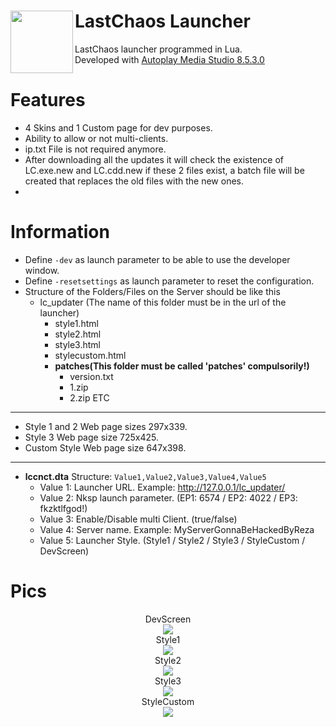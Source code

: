 # LastChaos Launcher <img align="left" src="https://user-images.githubusercontent.com/5092697/138568453-9cbbedb8-7889-4a9d-ac72-5d2dae9bae9f.png" width="100px">

LastChaos launcher programmed in Lua.<br/>
Developed with <a href="https://www.indigorose.com/autoplay-media-studio/">Autoplay Media Studio 8.5.3.0</a>

# Features
* 4 Skins and 1 Custom page for dev purposes.
* Ability to allow or not multi-clients.
* ip.txt File is not required anymore.
* After downloading all the updates it will check the existence of LC.exe.new and LC.cdd.new if these 2 files exist, a batch file will be created that replaces the old files with the new ones.
* 
# Information
* Define ```-dev``` as launch parameter to be able to use the developer window.
* Define ```-resetsettings``` as launch parameter to reset the configuration.
* Structure of the Folders/Files on the Server should be like this
  * lc_updater (The name of this folder must be in the url of the launcher)
    * style1.html
    * style2.html
    * style3.html
    * stylecustom.html
    * __patches(This folder must be called 'patches' compulsorily!)__
      * version.txt
      * 1.zip
      * 2.zip ETC
---
* Style 1 and 2 Web page sizes 297x339.
* Style 3 Web page size 725x425.
* Custom Style Web page size 647x398.
---
* __lccnct.dta__ Structure: ```Value1,Value2,Value3,Value4,Value5```
  * Value 1: Launcher URL. Example: http://127.0.0.1/lc_updater/
  * Value 2: Nksp launch parameter. (EP1: 6574 / EP2: 4022 / EP3: fkzktlfgod!)
  * Value 3: Enable/Disable multi Client. (true/false)
  * Value 4: Server name. Example: MyServerGonnaBeHackedByReza
  * Value 5: Launcher Style. (Style1 / Style2 / Style3 / StyleCustom / DevScreen)

# Pics
<p align="center">
 DevScreen
 <br/><img src="https://user-images.githubusercontent.com/5092697/139489251-488bb2c8-21be-4112-b217-8602386cfb46.jpg"><br/>
 Style1
 <br/><img src="https://user-images.githubusercontent.com/5092697/139489253-07000c9f-967f-4839-8c53-55890a560521.jpg"><br/>
 Style2
 <br/><img src="https://user-images.githubusercontent.com/5092697/139490209-c1779f92-dab8-4507-8325-318c537c1450.png"><br/>
 Style3
 <br/><img src="https://user-images.githubusercontent.com/5092697/139489259-50cf3e21-dcda-42af-9af7-23341e1e9a76.jpg"><br/>
 StyleCustom
 <br/><img src="https://user-images.githubusercontent.com/5092697/139492719-44fda316-4a81-4c5a-b983-1b8e964a8c28.png"><br/>
</p>

